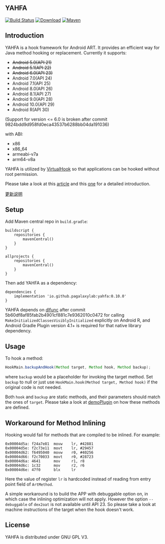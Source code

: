 YAHFA
----------------

[![Build Status](https://github.com/PAGalaxyLab/YAHFA/workflows/ci/badge.svg)](https://github.com/PAGalaxyLab/YAHFA/actions)
[![Download](https://badgen.net/github/release/PAGalaxyLab/YAHFA)](https://github.com/PAGalaxyLab/YAHFA/releases/latest/download/library-release.aar)
[![Maven](https://badgen.net/maven/v/maven-central/io.github.pagalaxylab/yahfa)](https://repo1.maven.org/maven2/io/github/pagalaxylab/yahfa/)

## Introduction

YAHFA is a hook framework for Android ART. It provides an efficient way for Java method hooking or replacement. Currently it supports:

- ~~Android 5.0(API 21)~~
- ~~Android 5.1(API 22)~~
- ~~Android 6.0(API 23)~~
- Android 7.0(API 24)
- Android 7.1(API 25)
- Android 8.0(API 26)
- Android 8.1(API 27)
- Android 9.0(API 28)
- Android 10.0(API 29)
- Android R(API 30)

(Support for version <= 6.0 is broken after commit 9824bdd9d958fd0eca43537b6288bb04da191036)

with ABI:

- x86
- x86_64
- armeabi-v7a
- arm64-v8a

YAHFA is utilized by [VirtualHook](https://github.com/rk700/VirtualHook) so that applications can be hooked without root permission.

Please take a look at this [article](http://rk700.github.io/2017/03/30/YAHFA-introduction/) and this [one](http://rk700.github.io/2017/06/30/hook-on-android-n/) for a detailed introduction.

[更新说明](https://github.com/rk700/YAHFA/wiki/%E6%9B%B4%E6%96%B0%E8%AF%B4%E6%98%8E)

## Setup

Add Maven central repo in `build.gradle`:

```
buildscript {
    repositories {
        mavenCentral()
    }
}

allprojects {
    repositories {
        mavenCentral()
    }
}
```

Then add YAHFA as a dependency:

```
dependencies {
    implementation 'io.github.pagalaxylab:yahfa:0.10.0'
}
```

YAHFA depends on [dlfunc](https://github.com/rk700/dlfunc) after commit 5b60df8af85fab2b4901cf881c7e9362010c0472 for calling `MakeInitializedClassesVisiblyInitialized` explicitly on Android R, and Android Gradle Plugin version 4.1+ is required for that native library dependency.

## Usage

To hook a method:

```java
HookMain.backupAndHook(Method target, Method hook, Method backup);
```

where `backup` would be a placeholder for invoking the target method. Set `backup` to null or just use `HookMain.hook(Method target, Method hook)` if the original code is not needed.

Both `hook` and `backup` are static methods, and their parameters should match the ones of `target`. Please take a look at [demoPlugin](https://github.com/rk700/YAHFA/tree/master/demoPlugin) on how these methods are defined.

## Workaround for Method Inlining

Hooking would fail for methods that are compiled to be inlined. For example:

```
0x00004d5a: f24a7e81  movw    lr, #42881
0x00004d5e: f2c73e11  movt    lr, #29457
0x00004d62: f6495040  movw    r0, #40256
0x00004d66: f2c70033  movt    r0, #28723
0x00004d6a: 4641      mov     r1, r8
0x00004d6c: 1c32      mov     r2, r6
0x00004d6e: 47f0      blx     lr
```

Here the value of register `lr` is hardcoded instead of reading from entry point field of `ArtMethod`.

A simple workaround is to build the APP with debuggable option on, in which case the inlining optimization will not apply. However the option `--debuggable` of `dex2oat` is not available until API 23. So please take a look at machine instructions of the target when the hook doesn't work.

## License

YAHFA is distributed under GNU GPL V3.
